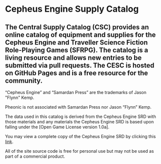 # Cepheus Engine Supply Catalog

## The Central Supply Catalog (CSC) provides an online catalog of equipment and supplies for the Cepheus Engine and Traveller Science Fiction Role-Playing Games (SFRPG). The catalog is a living resource and allows new entries to be submitted via pull requests. The CESC is hosted on GitHub Pages and is a free resource for the community.

“Cepheus Engine” and “Samardan Press” are the trademarks of Jason "Flynn" Kemp.

Pheonic is not associated with Samardan Press nor Jason “Flynn” Kemp.

The data used in this catalog is derived from the Cepheus Engine SRD with those materials and any materials the Cepheus Engine SRD is based upon falling under the [Open Game License version 1.0a].

You may view a complete copy of the Cepheus Engine SRD by clicking this <a href="https://thetrove.is/Books/Cepheus%20Engine/CE%20-%20Cepheus%20Engine%20SRD.pdf" target="_blank">link</a>.

All of the site source code is free for personal use but may not be used as part of a commercial product.
